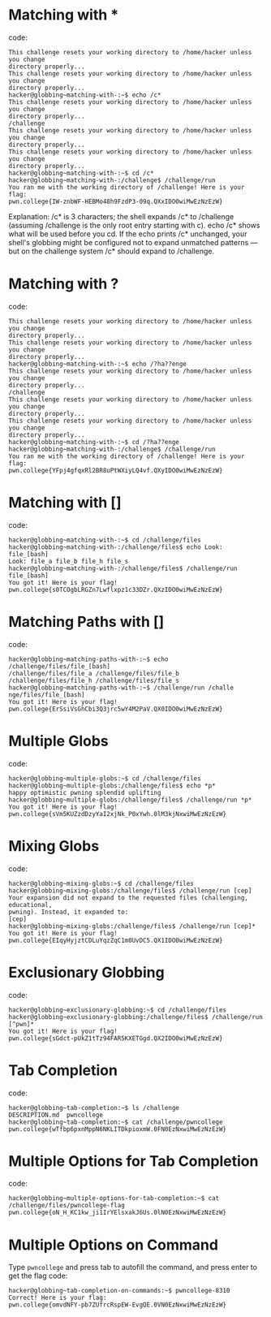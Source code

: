 # Matching with *
code:
```
This challenge resets your working directory to /home/hacker unless you change 
directory properly...
This challenge resets your working directory to /home/hacker unless you change 
directory properly...
hacker@globbing~matching-with-:~$ echo /c*
This challenge resets your working directory to /home/hacker unless you change 
directory properly...
/challenge
This challenge resets your working directory to /home/hacker unless you change 
directory properly...
This challenge resets your working directory to /home/hacker unless you change 
directory properly...
hacker@globbing~matching-with-:~$ cd /c*
hacker@globbing~matching-with-:/challenge$ /challenge/run
You ran me with the working directory of /challenge! Here is your flag:
pwn.college{IW-znbWF-HEBMo48h9FzdP3-09q.QXxIDO0wiMwEzNzEzW}
```
Explanation: /c* is 3 characters; the shell expands /c* to /challenge (assuming /challenge is the only root entry starting with c). echo /c* shows what will be used before you cd. If the echo prints /c* unchanged, your shell's globbing might be configured not to expand unmatched patterns — but on the challenge system /c* should expand to /challenge.


# Matching with ?
code:
```
This challenge resets your working directory to /home/hacker unless you change 
directory properly...
This challenge resets your working directory to /home/hacker unless you change 
directory properly...
hacker@globbing~matching-with-:~$ echo /?ha??enge
This challenge resets your working directory to /home/hacker unless you change 
directory properly...
/challenge
This challenge resets your working directory to /home/hacker unless you change 
directory properly...
This challenge resets your working directory to /home/hacker unless you change 
directory properly...
hacker@globbing~matching-with-:~$ cd /?ha??enge
hacker@globbing~matching-with-:/challenge$ /challenge/run
You ran me with the working directory of /challenge! Here is your flag:
pwn.college{YFpj4gfqxRl2BR8uPtWXiyLQ4vf.QXyIDO0wiMwEzNzEzW}
```


# Matching with []
code:
```
hacker@globbing~matching-with-:~$ cd /challenge/files
hacker@globbing~matching-with-:/challenge/files$ echo Look: file_[bash]
Look: file_a file_b file_h file_s
hacker@globbing~matching-with-:/challenge/files$ /challenge/run file_[bash]
You got it! Here is your flag!
pwn.college{s0TCOgbLRGZn7Lwflxpz1c33DZr.QXzIDO0wiMwEzNzEzW}
```


# Matching Paths with []
code:
```
hacker@globbing~matching-paths-with-:~$ echo /challenge/files/file_[bash]
/challenge/files/file_a /challenge/files/file_b /challenge/files/file_h /challenge/files/file_s
hacker@globbing~matching-paths-with-:~$ /challenge/run /challe
nge/files/file_[bash]
You got it! Here is your flag!
pwn.college{ErSsiVsGhCbi3Q3jrc5wY4M2PaV.QX0IDO0wiMwEzNzEzW}
```


# Multiple Globs
code:
```
hacker@globbing~multiple-globs:~$ cd /challenge/files
hacker@globbing~multiple-globs:/challenge/files$ echo *p*
happy optimistic pwning splendid uplifting
hacker@globbing~multiple-globs:/challenge/files$ /challenge/run *p*
You got it! Here is your flag!
pwn.college{sVm5KUZzdDzyYaI2xjNk_P0xYwh.0lM3kjNxwiMwEzNzEzW}
```


# Mixing Globs
code:
```
hacker@globbing~mixing-globs:~$ cd /challenge/files
hacker@globbing~mixing-globs:/challenge/files$ /challenge/run [cep]
Your expansion did not expand to the requested files (challenging, educational, 
pwning). Instead, it expanded to:
[cep]
hacker@globbing~mixing-globs:/challenge/files$ /challenge/run [cep]*
You got it! Here is your flag!
pwn.college{EIqyHyjztCDLuYqzZqC1m0UvDC5.QX1IDO0wiMwEzNzEzW}
```


# Exclusionary Globbing
code:
```
hacker@globbing~exclusionary-globbing:~$ cd /challenge/files
hacker@globbing~exclusionary-globbing:/challenge/files$ /challenge/run [^pwn]*
You got it! Here is your flag!
pwn.college{sGdct-pUkZ1tTz94FAR5KXETGgd.QX2IDO0wiMwEzNzEzW}
```


# Tab Completion
code:
```
hacker@globbing~tab-completion:~$ ls /challenge
DESCRIPTION.md  pwncollege​
hacker@globbing~tab-completion:~$ cat /challenge/pwncollege​ 
pwn.college{wTfbp6pxnMppN6NKLITDkpioxmW.0FN0EzNxwiMwEzNzEzW}
```


# Multiple Options for Tab Completion
code:
```
hacker@globbing~multiple-options-for-tab-completion:~$ cat /challenge/files/pwncollege-flag
pwn.college{oN_H_KC1kw_ji1IrYElsxakJ6Us.0lN0EzNxwiMwEzNzEzW}
```


# Multiple Options on Command
Type `pwncollege` and press tab to autofill the command, and press enter to get the flag
code:
```
hacker@globbing~tab-completion-on-commands:~$ pwncollege-8310 
Correct! Here is your flag:
pwn.college{omvdNFY-pb7ZUfrcRspEW-EvgQE.0VN0EzNxwiMwEzNzEzW}
```
